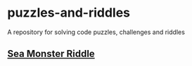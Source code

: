 # puzzles-and-riddles
A repository for solving code puzzles, challenges and riddles

## [Sea Monster Riddle](sea-monster-riddle.html)
